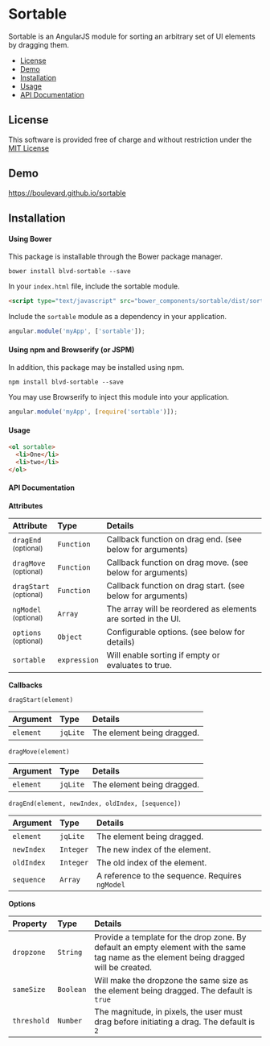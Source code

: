 # Sortable

Sortable is an AngularJS module for sorting an arbitrary set of UI elements by dragging them.

* [License](#license)
* [Demo](#demo)
* [Installation](#installation)
* [Usage](#usage)
* [API Documentation](api-documentation)

## License

This software is provided free of charge and without restriction under the [MIT License](LICENSE.md)

## Demo

https://boulevard.github.io/sortable

## Installation

#### Using Bower

This package is installable through the Bower package manager.

```
bower install blvd-sortable --save
```

In your `index.html` file, include the sortable module.

```html
<script type="text/javascript" src="bower_components/sortable/dist/sortable.min.js"></script>
```

Include the `sortable` module as a dependency in your application.

```javascript
angular.module('myApp', ['sortable']);
```

#### Using npm and Browserify (or JSPM)

In addition, this package may be installed using npm.

```
npm install blvd-sortable --save
```

You may use Browserify to inject this module into your application.

```javascript
angular.module('myApp', [require('sortable')]);
```
#### Usage

```html
<ol sortable>
  <li>One</li>
  <li>two</li>
</ol>
```
#### API Documentation

**Attributes**

| Attribute                              | Type         | Details |
| :------------------------------------- | :----------- | :------ |
| `dragEnd`   <br> <sub>(optional)</sub> | `Function`   | Callback function on drag end. (see below for arguments) |
| `dragMove`  <br> <sub>(optional)</sub> | `Function`   | Callback function on drag move. (see below for arguments) |
| `dragStart` <br> <sub>(optional)</sub> | `Function`   | Callback function on drag start. (see below for arguments) |
| `ngModel`   <br> <sub>(optional)</sub> | `Array`      | The array will be reordered as elements are sorted in the UI. |
| `options`   <br> <sub>(optional)</sub> | `Object`     | Configurable options. (see below for details) |
| `sortable`  <br>                       | `expression` | Will enable sorting if empty or evaluates to true. |

**Callbacks**

`dragStart(element)`

| Argument   | Type      | Details |
| :--------- | :-------- | :------ |
| `element`  | `jqLite`  | The element being dragged. |

`dragMove(element)`

| Argument   | Type      | Details |
| :--------- | :-------- | :------ |
| `element`  | `jqLite`  | The element being dragged. |

`dragEnd(element, newIndex, oldIndex, [sequence])`

| Argument   | Type      | Details |
| :--------- | :-------- | :------ |
| `element`  | `jqLite`  | The element being dragged. |
| `newIndex` | `Integer` | The new index of the element. |
| `oldIndex` | `Integer` | The old index of the element. |
| `sequence` | `Array`   | A reference to the sequence. Requires `ngModel` |

**Options** 

| Property    | Type      | Details |
| :---------- | :-------- | :------ |
| `dropzone`  | `String`  | Provide a template for the drop zone. By default an empty element with the same tag name as the element being dragged will be created. |
| `sameSize`  | `Boolean` | Will make the dropzone the same size as the element being dragged. The default is `true` |
| `threshold` | `Number`  | The magnitude, in pixels, the user must drag before initiating a drag. The default is `2` |
